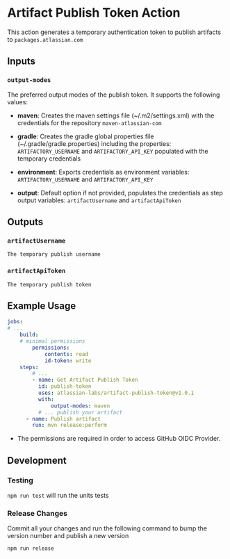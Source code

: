 # Artifact Publish Token Action

This action generates a temporary authentication token to publish artifacts to `packages.atlassian.com`

## Inputs

### `output-modes`

The preferred output modes of the publish token. It supports the following values:

* **maven**: Creates the maven settings file (~/.m2/settings.xml) with the credentials for the repository `maven-atlassian-com`

* **gradle**: Creates the gradle global properties file (~/.gradle/gradle.properties) including the properties:  `ARTIFACTORY_USERNAME` and `ARTIFACTORY_API_KEY` populated with the temporary credentials

* **environment**: Exports credentials as environment variables: `ARTIFACTORY_USERNAME` and `ARTIFACTORY_API_KEY`

* **output**: Default option if not provided, populates the credentials as step output variables: `artifactUsername` and `artifactApiToken`

## Outputs

### `artifactUsername`
    The temporary publish username
### `artifactApiToken` 
    The temporary publish token


## Example Usage

```yaml
jobs:
# ...
    build:
    # minimal permissions 
        permissions:
            contents: read
            id-token: write
    steps:
        # ...
        - name: Get Artifact Publish Token
          id: publish-token
          uses: atlassian-labs/artifact-publish-token@v1.0.1
          with:
              output-modes: maven
          # ... publish your artifact
      - name: Publish artifact
        run: mvn release:perform
```

* The permissions are required in order to access GitHub OIDC Provider.


## Development

### Testing

`npm run test` will run the units tests

### Release Changes

Commit all your changes and run the following command to bump the version number and publish a new version

```shell
npm run release
```
